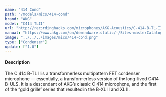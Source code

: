```yaml
---
name: "414 Cond"
path: "/models/mics/414-cond"
brand: "AKG"
model: "C414 TLII"
url: "http://recordinghacks.com/microphones/AKG-Acoustics/C-414-B-TL-II"
manual: "https://www.akg.com/on/demandware.static/-/Sites-masterCatalog_Harman/default/dw283c15fd/pdfs/C414b_tlII_cutsheet.pdf"
image: "../../../images/mics/414-cond.png"
type: ["Condenser"]
update: ["1.0"]
---
```

#### Description
The C 414 B-TL II is a transformerless multipattern FET condenser microphone — essentially, a transformerless version of the long-lived C414 B-ULS. It is a descendant of AKG’s classic C 414 microphone, and the first of the “gold grille” series that resulted in the B-XL II and XL II.
